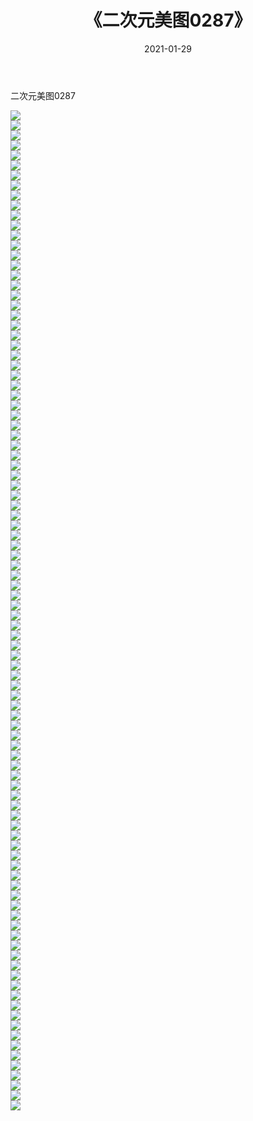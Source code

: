 ﻿---
layout: post
title:  《二次元美图0287》
date:   2021-01-29
img: http://imgx.orgx.ga/二次元/2021/二次元美图0287/000.jpg
categories: [美女, 清纯, 唯美]
---

二次元美图0287

 ![](http://imgx.orgx.ga/二次元/2021/二次元美图0287/001.jpg) <br>![](http://imgx.orgx.ga/二次元/2021/二次元美图0287/002.jpg) <br>![](http://imgx.orgx.ga/二次元/2021/二次元美图0287/003.jpg) <br>![](http://imgx.orgx.ga/二次元/2021/二次元美图0287/004.jpg) <br>![](http://imgx.orgx.ga/二次元/2021/二次元美图0287/005.jpg) <br>![](http://imgx.orgx.ga/二次元/2021/二次元美图0287/006.jpg) <br>![](http://imgx.orgx.ga/二次元/2021/二次元美图0287/007.jpg) <br>![](http://imgx.orgx.ga/二次元/2021/二次元美图0287/008.jpg) <br>![](http://imgx.orgx.ga/二次元/2021/二次元美图0287/009.jpg) <br>![](http://imgx.orgx.ga/二次元/2021/二次元美图0287/010.jpg) <br>![](http://imgx.orgx.ga/二次元/2021/二次元美图0287/011.jpg) <br>![](http://imgx.orgx.ga/二次元/2021/二次元美图0287/012.jpg) <br>![](http://imgx.orgx.ga/二次元/2021/二次元美图0287/013.jpg) <br>![](http://imgx.orgx.ga/二次元/2021/二次元美图0287/014.jpg) <br>![](http://imgx.orgx.ga/二次元/2021/二次元美图0287/015.jpg) <br>![](http://imgx.orgx.ga/二次元/2021/二次元美图0287/016.jpg) <br>![](http://imgx.orgx.ga/二次元/2021/二次元美图0287/017.jpg) <br>![](http://imgx.orgx.ga/二次元/2021/二次元美图0287/018.jpg) <br>![](http://imgx.orgx.ga/二次元/2021/二次元美图0287/019.jpg) <br>![](http://imgx.orgx.ga/二次元/2021/二次元美图0287/020.jpg) <br>![](http://imgx.orgx.ga/二次元/2021/二次元美图0287/021.jpg) <br>![](http://imgx.orgx.ga/二次元/2021/二次元美图0287/022.jpg) <br>![](http://imgx.orgx.ga/二次元/2021/二次元美图0287/023.jpg) <br>![](http://imgx.orgx.ga/二次元/2021/二次元美图0287/024.jpg) <br>![](http://imgx.orgx.ga/二次元/2021/二次元美图0287/025.jpg) <br>![](http://imgx.orgx.ga/二次元/2021/二次元美图0287/026.jpg) <br>![](http://imgx.orgx.ga/二次元/2021/二次元美图0287/027.jpg) <br>![](http://imgx.orgx.ga/二次元/2021/二次元美图0287/028.jpg) <br>![](http://imgx.orgx.ga/二次元/2021/二次元美图0287/029.jpg) <br>![](http://imgx.orgx.ga/二次元/2021/二次元美图0287/030.jpg) <br>![](http://imgx.orgx.ga/二次元/2021/二次元美图0287/031.jpg) <br>![](http://imgx.orgx.ga/二次元/2021/二次元美图0287/032.jpg) <br>![](http://imgx.orgx.ga/二次元/2021/二次元美图0287/033.jpg) <br>![](http://imgx.orgx.ga/二次元/2021/二次元美图0287/034.jpg) <br>![](http://imgx.orgx.ga/二次元/2021/二次元美图0287/035.jpg) <br>![](http://imgx.orgx.ga/二次元/2021/二次元美图0287/036.jpg) <br>![](http://imgx.orgx.ga/二次元/2021/二次元美图0287/037.jpg) <br>![](http://imgx.orgx.ga/二次元/2021/二次元美图0287/038.jpg) <br>![](http://imgx.orgx.ga/二次元/2021/二次元美图0287/039.jpg) <br>![](http://imgx.orgx.ga/二次元/2021/二次元美图0287/040.jpg) <br>![](http://imgx.orgx.ga/二次元/2021/二次元美图0287/041.jpg) <br>![](http://imgx.orgx.ga/二次元/2021/二次元美图0287/042.jpg) <br>![](http://imgx.orgx.ga/二次元/2021/二次元美图0287/043.jpg) <br>![](http://imgx.orgx.ga/二次元/2021/二次元美图0287/044.jpg) <br>![](http://imgx.orgx.ga/二次元/2021/二次元美图0287/045.jpg) <br>![](http://imgx.orgx.ga/二次元/2021/二次元美图0287/046.jpg) <br>![](http://imgx.orgx.ga/二次元/2021/二次元美图0287/047.jpg) <br>![](http://imgx.orgx.ga/二次元/2021/二次元美图0287/048.jpg) <br>![](http://imgx.orgx.ga/二次元/2021/二次元美图0287/049.jpg) <br>![](http://imgx.orgx.ga/二次元/2021/二次元美图0287/050.jpg) <br>![](http://imgx.orgx.ga/二次元/2021/二次元美图0287/051.jpg) <br>![](http://imgx.orgx.ga/二次元/2021/二次元美图0287/052.jpg) <br>![](http://imgx.orgx.ga/二次元/2021/二次元美图0287/053.jpg) <br>![](http://imgx.orgx.ga/二次元/2021/二次元美图0287/054.jpg) <br>![](http://imgx.orgx.ga/二次元/2021/二次元美图0287/055.jpg) <br>![](http://imgx.orgx.ga/二次元/2021/二次元美图0287/056.jpg) <br>![](http://imgx.orgx.ga/二次元/2021/二次元美图0287/057.jpg) <br>![](http://imgx.orgx.ga/二次元/2021/二次元美图0287/058.jpg) <br>![](http://imgx.orgx.ga/二次元/2021/二次元美图0287/059.jpg) <br>![](http://imgx.orgx.ga/二次元/2021/二次元美图0287/060.jpg) <br>![](http://imgx.orgx.ga/二次元/2021/二次元美图0287/061.jpg) <br>![](http://imgx.orgx.ga/二次元/2021/二次元美图0287/062.jpg) <br>![](http://imgx.orgx.ga/二次元/2021/二次元美图0287/063.jpg) <br>![](http://imgx.orgx.ga/二次元/2021/二次元美图0287/064.jpg) <br>![](http://imgx.orgx.ga/二次元/2021/二次元美图0287/065.jpg) <br>![](http://imgx.orgx.ga/二次元/2021/二次元美图0287/066.jpg) <br>![](http://imgx.orgx.ga/二次元/2021/二次元美图0287/067.jpg) <br>![](http://imgx.orgx.ga/二次元/2021/二次元美图0287/068.jpg) <br>![](http://imgx.orgx.ga/二次元/2021/二次元美图0287/069.jpg) <br>![](http://imgx.orgx.ga/二次元/2021/二次元美图0287/070.jpg) <br>![](http://imgx.orgx.ga/二次元/2021/二次元美图0287/071.jpg) <br>![](http://imgx.orgx.ga/二次元/2021/二次元美图0287/072.jpg) <br>![](http://imgx.orgx.ga/二次元/2021/二次元美图0287/073.jpg) <br>![](http://imgx.orgx.ga/二次元/2021/二次元美图0287/074.jpg) <br>![](http://imgx.orgx.ga/二次元/2021/二次元美图0287/075.jpg) <br>![](http://imgx.orgx.ga/二次元/2021/二次元美图0287/076.jpg) <br>![](http://imgx.orgx.ga/二次元/2021/二次元美图0287/077.jpg) <br>![](http://imgx.orgx.ga/二次元/2021/二次元美图0287/078.jpg) <br>![](http://imgx.orgx.ga/二次元/2021/二次元美图0287/079.jpg) <br>![](http://imgx.orgx.ga/二次元/2021/二次元美图0287/080.jpg) <br>![](http://imgx.orgx.ga/二次元/2021/二次元美图0287/081.jpg) <br>![](http://imgx.orgx.ga/二次元/2021/二次元美图0287/082.jpg) <br>![](http://imgx.orgx.ga/二次元/2021/二次元美图0287/083.jpg) <br>![](http://imgx.orgx.ga/二次元/2021/二次元美图0287/084.jpg) <br>![](http://imgx.orgx.ga/二次元/2021/二次元美图0287/085.jpg) <br>![](http://imgx.orgx.ga/二次元/2021/二次元美图0287/086.jpg) <br>![](http://imgx.orgx.ga/二次元/2021/二次元美图0287/087.jpg) <br>![](http://imgx.orgx.ga/二次元/2021/二次元美图0287/088.jpg) <br>![](http://imgx.orgx.ga/二次元/2021/二次元美图0287/089.jpg) <br>![](http://imgx.orgx.ga/二次元/2021/二次元美图0287/090.jpg) <br>![](http://imgx.orgx.ga/二次元/2021/二次元美图0287/091.jpg) <br>![](http://imgx.orgx.ga/二次元/2021/二次元美图0287/092.jpg) <br>![](http://imgx.orgx.ga/二次元/2021/二次元美图0287/093.jpg) <br>![](http://imgx.orgx.ga/二次元/2021/二次元美图0287/094.jpg) <br>![](http://imgx.orgx.ga/二次元/2021/二次元美图0287/095.jpg) <br>![](http://imgx.orgx.ga/二次元/2021/二次元美图0287/096.jpg) <br>![](http://imgx.orgx.ga/二次元/2021/二次元美图0287/097.jpg) <br>![](http://imgx.orgx.ga/二次元/2021/二次元美图0287/098.jpg) <br>![](http://imgx.orgx.ga/二次元/2021/二次元美图0287/099.jpg) <br>![](http://imgx.orgx.ga/二次元/2021/二次元美图0287/100.jpg) <br>